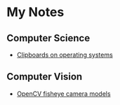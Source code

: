 # My Notes

## Computer Science
- [Clipboards on operating systems](computer_science/clipboards_in_operating_systems.md)

## Computer Vision
- [OpenCV fisheye camera models](computer_vision/opencv_fisheye/opencv_fisheye.md)
